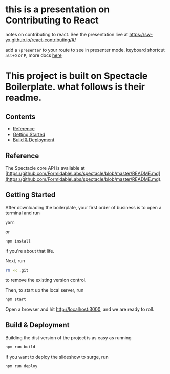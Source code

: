 # this is a presentation on Contributing to React

notes on contributing to react. See the presentation live at <https://sw-yx.github.io/react-contributing/#/>

add a `?presenter` to your route to see in presenter mode. keyboard shortcut `alt+O` or `P`, more docs [here](https://github.com/FormidableLabs/spectacle/blob/master/README.md#presenting)

# This project is built on Spectacle Boilerplate. what follows is their readme.

## Contents

- [Reference](#reference)
- [Getting Started](#getting-started)
- [Build & Deployment](#build-deployment)

## Reference

The Spectacle core API is available at [https://github.com/FormidableLabs/spectacle/blob/master/README.md](https://github.com/FormidableLabs/spectacle/blob/master/README.md).

## Getting Started

After downloading the boilerplate, your first order of business is to open a terminal and run 
```bash
yarn
```
or 
```bash
npm install
```
if you're about that life.

Next, run 
```bash
rm -R .git
```
to remove the existing version control.

Then, to start up the local server, run
```bash
npm start
```

Open a browser and hit [http://localhost:3000](http://localhost:3000), and we are ready to roll.

## Build & Deployment

Building the dist version of the project is as easy as running
```bash
npm run build
```

If you want to deploy the slideshow to surge, run 
```bash
npm run deploy
```
